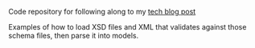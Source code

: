 Code repository for following along to my [tech blog post]

Examples of how to load XSD files and XML that validates against those
schema files, then parse it into models.

[tech blog post]:http://ethanjoachimeldridge.info/tech-blog/scala-xml-xsd-validation
